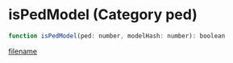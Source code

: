 # isPedModel (Category ped)

```js
function isPedModel(ped: number, modelHash: number): boolean
```

[filename](isPedModel_m.md ':include')